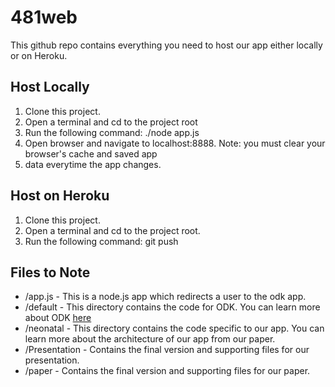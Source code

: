 481web
======
This github repo contains everything you need to host our app either locally or on Heroku.

Host Locally
------
1. Clone this project.
2. Open a terminal and cd to the project root
2. Run the following command: ./node app.js
3. Open browser and navigate to localhost:8888. Note: you must clear your browser's cache and saved app
4. data everytime the app changes.


Host on Heroku
------
1. Clone this project.
2. Open a terminal and cd to the project root.
3. Run the following command: git push <url of your heroku app>


Files to Note
------
* /app.js - This is a node.js app which redirects a user to the odk app.
* /default - This directory contains the code for ODK. You can learn more about ODK [here](http://opendatakit.org/use/collect/)
* /neonatal - This directory contains the code specific to our app. You can learn more about the architecture of our app from our paper.
* /Presentation - Contains the final version and supporting files for our presentation.
* /paper - Contains the final version and supporting files for our paper.

